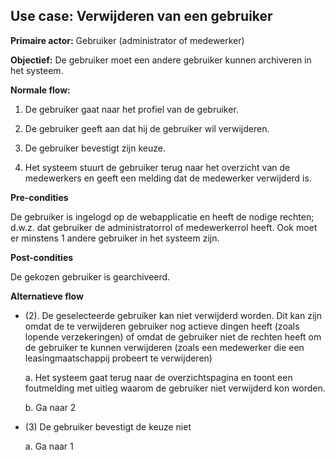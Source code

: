 ## Use case: Verwijderen van een gebruiker

**Primaire actor:** Gebruiker (administrator of medewerker)

**Objectief:** De gebruiker moet een andere gebruiker kunnen archiveren in het
systeem.

**Normale flow:**

1.  De gebruiker gaat naar het profiel van de gebruiker.

2.  De gebruiker geeft aan dat hij de gebruiker wil verwijderen.

3.  De gebruiker bevestigt zijn keuze.

4.  Het systeem stuurt de gebruiker terug naar het overzicht van de medewerkers en
    geeft een melding dat de medewerker verwijderd is.

**Pre-condities**

De gebruiker is ingelogd op de webapplicatie en heeft de nodige rechten; d.w.z.
dat gebruiker de administratorrol of medewerkerrol heeft. Ook moet er minstens 1
andere gebruiker in het systeem zijn.

**Post-condities**

De gekozen gebruiker is gearchiveerd.

**Alternatieve flow**

* (2). De geselecteerde gebruiker kan niet verwijderd worden. Dit kan zijn omdat de te verwijderen gebruiker nog actieve dingen heeft (zoals lopende verzekeringen) of omdat de gebruiker niet de rechten heeft om de gebruiker te kunnen verwijderen (zoals een medewerker die een leasingmaatschappij probeert te verwijderen)

  a. Het systeem gaat terug naar de overzichtspagina en toont een foutmelding met uitleg waarom de gebruiker niet verwijderd kon worden.

  b. Ga naar 2

* (3) De gebruiker bevestigt de keuze niet

  a. Ga naar 1

